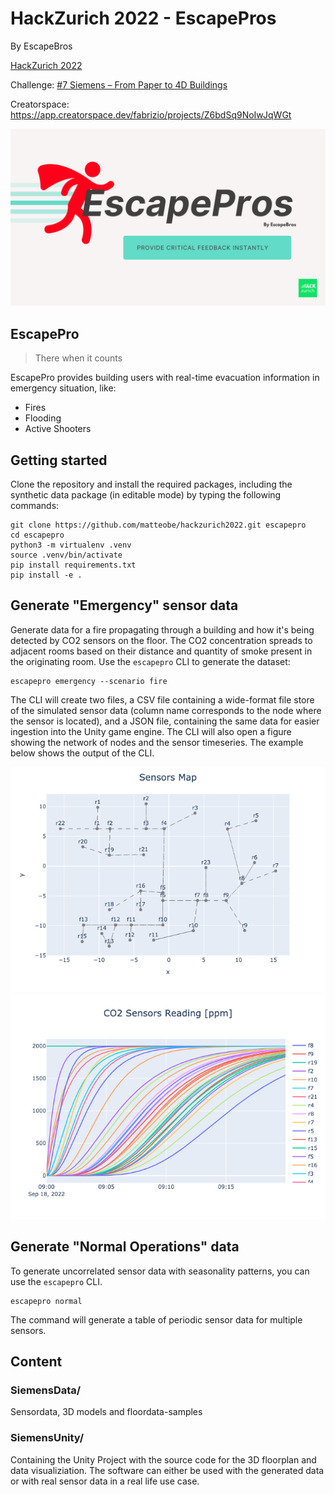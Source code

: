 # HackZurich 2022 - EscapePros
By EscapeBros

[HackZurich 2022](https://hackzurich.com/)

Challenge: [#7 Siemens – From Paper to 4D Buildings](https://hackzurich.siemens.cool/#/SI_Challenge)

Creatorspace: https://app.creatorspace.dev/fabrizio/projects/Z6bdSq9NoIwJqWGt

![EscapePros](./images/escapepros.png)

## EscapePro

> There when it counts

EscapePro provides building users with real-time evacuation information in emergency situation, like: 
- Fires
- Flooding
- Active Shooters

## Getting started
Clone the repository and install the required packages, including the synthetic data package (in editable mode) by typing the following commands: 

```
git clone https://github.com/matteobe/hackzurich2022.git escapepro
cd escapepro
python3 -m virtualenv .venv
source .venv/bin/activate
pip install requirements.txt
pip install -e .
```

## Generate "Emergency" sensor data
Generate data for a fire propagating through a building and how it's being detected by CO2 sensors on the floor. 
The CO2 concentration spreads to adjacent rooms based on their distance and quantity of smoke present in the originating
room. Use the `escapepro` CLI to generate the dataset:

```
escapepro emergency --scenario fire
```

The CLI will create two files, a CSV file containing a wide-format file store of the simulated sensor data (column name 
corresponds to the node where the sensor is located), and a JSON file, containing the same data for easier ingestion into 
the Unity game engine.
The CLI will also open a figure showing the network of nodes and the sensor timeseries. The example below shows the 
output of the CLI.

![sensors-map](https://github.com/matteobe/hackzurich2022/blob/main/sensors_map.png?raw=true "Network of sensors")
![sensors-readings](https://github.com/matteobe/hackzurich2022/blob/main/sensors_readings.png?raw=true "Sensor values trajectories over time")


## Generate "Normal Operations" data
To generate uncorrelated sensor data with seasonality patterns, you can use the `escapepro` CLI. 

```
escapepro normal
```

The command will generate a table of periodic sensor data for multiple sensors.

## Content

### SiemensData/

Sensordata, 3D models and floordata-samples

### SiemensUnity/

Containing the Unity Project with the source code for the 3D floorplan and data visualiziation. The software can either be used with the generated data or with real sensor data in a real life use case.
